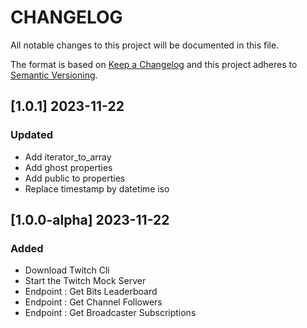 # CHANGELOG
All notable changes to this project will be documented in this file.

The format is based on [Keep a Changelog](http://keepachangelog.com/) and this project adheres to [Semantic Versioning](http://semver.org/).

## [1.0.1] 2023-11-22
### Updated
* Add iterator_to_array
* Add ghost properties
* Add public to properties
* Replace timestamp by datetime iso

## [1.0.0-alpha] 2023-11-22
### Added
* Download Twitch Cli
* Start the Twitch Mock Server
* Endpoint : Get Bits Leaderboard
* Endpoint : Get Channel Followers
* Endpoint : Get Broadcaster Subscriptions
